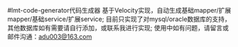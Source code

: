 #lmt-code-generator代码生成器
基于Velocity实现，自动生成基础mapper/扩展mapper/基础service/扩展service;
目前只实现了对mysql/oracle数据库的支持，其他数据库如有需要请自行添加，或联系我进行实现;
使用中如有问题，请留言或邮件沟通：adu003@163.com
